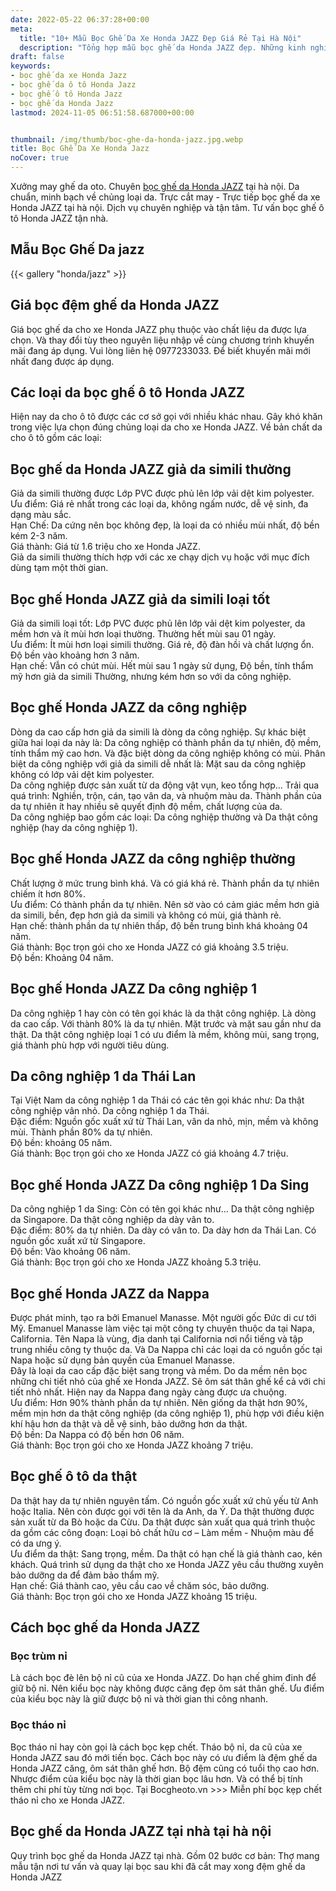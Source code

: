 ```yaml
---
date: 2022-05-22 06:37:28+00:00
meta:
  title: "10+ Mẫu Bọc Ghế Da Xe Honda JAZZ Đẹp Giá Rẻ Tại Hà Nội"
  description: "Tổng hợp mẫu bọc ghế da Honda JAZZ đẹp. Những kinh nghiệm bọc ghế ô tô Honda JAZZ. Bảng giá bọc ghế da xe Honda JAZZ. Chương trình khuyến mãi bọc ghế Honda JAZZ"
draft: false
keywords:
- bọc ghế da xe Honda Jazz
- bọc ghế da ô tô Honda Jazz
- bọc ghế ô tô Honda Jazz
- bọc ghế da Honda Jazz
lastmod: 2024-11-05 06:51:58.687000+00:00


thumbnail: /img/thumb/boc-ghe-da-honda-jazz.jpg.webp
title: Bọc Ghế Da Xe Honda Jazz
noCover: true
---
```


Xưởng may ghế da oto. Chuyên [bọc ghế da Honda JAZZ](https://bocgheoto.vn/honda/boc-ghe-da-xe-honda-jazz.html/) tại hà nội. Da chuẩn, minh bạch về chủng loại da. Trực cắt may - Trực tiếp bọc ghế da xe Honda JAZZ tại hà nội. Dịch vụ chuyên nghiệp và tận tâm. Tư vấn bọc ghế ô tô Honda JAZZ tận nhà.

## Mẫu Bọc Ghế Da jazz
{{< gallery "honda/jazz" >}}

## Giá bọc đệm ghế da Honda JAZZ
Giá bọc ghế da cho xe Honda JAZZ phụ thuộc vào chất liệu da được lựa chọn. Và thay đổi tùy theo nguyên liệu nhập về cùng chương trình khuyến mãi đang áp dụng. Vui lòng liên hệ 0977233033. Để biết khuyến mãi mới nhất đang được áp dụng.

## Các loại da bọc ghế ô tô Honda JAZZ
Hiện nay da cho ô tô được các cơ sở gọi với nhiều khác nhau. Gây khó khăn trong việc lựa chọn đúng chủng loại da cho xe Honda JAZZ. Về bản chất da cho ô tô gồm các loại:

## Bọc ghế da Honda JAZZ giả da simili thường
Giả da simili thường được Lớp PVC được phủ lên lớp vải dệt kim polyester.  
Ưu điểm: Giá rẻ nhất trong các loại da, không ngấm nước, dễ vệ sinh, đa dạng màu sắc.  
Hạn Chế: Da cứng nên bọc không đẹp, là loại da có nhiều mùi nhất, độ bền kém 2-3 năm.  
Giá thành: Giá từ 1.6 triệu cho xe Honda JAZZ.  
Giả da simili thường thích hợp với các xe chạy dịch vụ hoặc với mục đích dùng tạm một thời gian.

## Bọc ghế Honda JAZZ giả da simili loại tốt
Giả da simili loại tốt: Lớp PVC được phủ lên lớp vải dệt kim polyester, da mềm hơn và ít mùi hơn loại thường. Thường hết mùi sau 01 ngày.  
Ưu điểm: Ít mùi hơn loại simili thường. Giá rẻ, độ đàn hồi và chất lượng ổn. Độ bền vào khoảng hơn 3 năm.  
Hạn chế: Vẫn có chút mùi. Hết mùi sau 1 ngày sử dụng, Độ bền, tính thẩm mỹ hơn giả da simili Thường, nhưng kém hơn so với da công nghiệp.

## Bọc ghế Honda JAZZ da công nghiệp
Dòng da cao cấp hơn giả da simili là dòng da công nghiệp. Sự khác biệt giữa hai loại da này là: Da công nghiệp có thành phần da tự nhiên, độ mềm, tính thẩm mỹ cao hơn. Và đặc biệt dòng da công nghiệp không có mùi. Phân biệt da công nghiệp với giả da simili dễ nhất là: Mặt sau da công nghiệp không có lớp vải dệt kim polyester.  
Da công nghiệp được sản xuất từ da động vật vụn, keo tổng hợp... Trải qua quá trình: Nghiền, trộn, cán, tạo vân da, và nhuộm màu da. Thành phần của da tự nhiên ít hay nhiều sẽ quyết định độ mềm, chất lượng của da.  
Da công nghiệp bao gồm các loại: Da công nghiệp thường và Da thật công nghiệp (hay da công nghiệp 1).

## Bọc ghế Honda JAZZ da công nghiệp thường
Chất lượng ở mức trung bình khá. Và có giá khá rẻ. Thành phần da tự nhiên chiếm ít hơn 80%.  
Ưu điểm: Có thành phần da tự nhiên. Nên sờ vào có cảm giác mềm hơn giả da simili, bền, đẹp hơn giả da simili và không có mùi, giá thành rẻ.  
Hạn chế: thành phần da tự nhiên thấp, độ bền trung bình khá khoảng 04 năm.  
Giá thành: Bọc trọn gói cho xe Honda JAZZ có giá khoảng 3.5 triệu.  
Độ bền: Khoảng 04 năm.

## Bọc ghế Honda JAZZ Da công nghiệp 1
Da công nghiệp 1 hay còn có tên gọi khác là da thật công nghiệp. Là dòng da cao cấp. Với thành 80% là da tự nhiên. Mặt trước và mặt sau gần như da thật. Da thật công nghiệp loại 1 có ưu điểm là mềm, không mùi, sang trọng, giá thành phù hợp với người tiêu dùng.

## Da công nghiệp 1 da Thái Lan
Tại Việt Nam da công nghiệp 1 da Thái có các tên gọi khác như: Da thật công nghiệp vân nhỏ. Da công nghiệp 1 da Thái.  
Đặc điểm: Nguồn gốc xuất xứ từ Thái Lan, vân da nhỏ, mịn, mềm và không mùi. Thành phần 80% da tự nhiên.  
Độ bền: khoảng 05 năm.  
Giá thành: Bọc trọn gói cho xe Honda JAZZ có giá khoảng 4.7 triệu.

## Bọc ghế Honda JAZZ Da công nghiệp 1 Da Sing
Da công nghiệp 1 da Sing: Còn có tên gọi khác như... Da thật công nghiệp da Singapore. Da thật công nghiệp da dày vân to.  
Đặc điểm: 80% da tự nhiên. Da dày có vân to. Da dày hơn da Thái Lan. Có nguồn gốc xuất xứ từ Singapore.  
Độ bền: Vào khoảng 06 năm.  
Giá thành: Bọc trọn gói cho xe Honda JAZZ khoảng 5.3 triệu.

## Bọc ghế Honda JAZZ da Nappa
Được phát minh, tạo ra bởi Emanuel Manasse. Một người gốc Đức di cư tới Mỹ. Emanuel Manasse làm việc tại một công ty chuyên thuộc da tại Napa, California. Tên Napa là vùng, địa danh tại California nơi nổi tiếng và tập trung nhiều công ty thuộc da. Và Da Nappa chỉ các loại da có nguồn gốc tại Napa hoặc sử dụng bản quyền của Emanuel Manasse.  
Đây là loại da cao cấp đặc biệt sang trọng và mềm. Do da mềm nên bọc những chi tiết nhỏ của ghế xe Honda JAZZ. Sẽ ôm sát thân ghế kể cả với chi tiết nhỏ nhất. Hiện nay da Nappa đang ngày càng được ưa chuộng.  
Ưu điểm: Hơn 90% thành phần da tự nhiên. Nên giống da thật hơn 90%, mềm mịn hơn da thật công nghiệp (da công nghiệp 1), phù hợp với điều kiện khí hậu hơn da thật và dễ vệ sinh, bảo dưỡng hơn da thật.  
Độ bền: Da Nappa có độ bền hơn 06 năm.  
Giá thành: Bọc trọn gói cho xe Honda JAZZ khoảng 7 triệu.

## Bọc ghế ô tô da thật
Da thật hay da tự nhiên nguyên tấm. Có nguồn gốc xuất xứ chủ yếu từ Anh hoặc Italia. Nên còn được gọi với tên là da Anh, da Ý. Da thật thường được sản xuất từ da Bò hoặc da Cừu. Da thật được sản xuất qua quá trình thuộc da gồm các công đoạn: Loại bỏ chất hữu cơ – Làm mềm - Nhuộm màu để có da ưng ý.  
Ưu điểm da thật: Sang trọng, mềm. Da thật có hạn chế là giá thành cao, kén khách. Quá trình sử dụng da thật cho xe Honda JAZZ yêu cầu thường xuyên bảo dưỡng da để đảm bảo thẩm mỹ.  
Hạn chế: Giá thành cao, yêu cầu cao về chăm sóc, bảo dưỡng.  
Giá thành: Bọc trọn gói cho xe Honda JAZZ khoảng 15 triệu.

## Cách bọc ghế da Honda JAZZ
### Bọc trùm nỉ
Là cách bọc đè lên bộ nỉ cũ của xe Honda JAZZ. Do hạn chế ghim đinh để giữ bộ nỉ. Nên kiểu bọc này không được căng đẹp ôm sát thân ghế. Ưu điểm của kiểu bọc này là giữ được bộ nỉ và thời gian thi công nhanh.

### Bọc tháo nỉ
Bọc tháo nỉ hay còn gọi là cách bọc kẹp chết. Tháo bộ nỉ, da cũ của xe Honda JAZZ sau đó mới tiến bọc. Cách bọc này có ưu điểm là đệm ghế da Honda JAZZ căng, ôm sát thân ghế hơn. Bộ đệm cũng có tuổi thọ cao hơn. Nhược điểm của kiểu bọc này là thời gian bọc lâu hơn. Và có thể bị tính thêm chi phí tùy từng nơi bọc. Tại Bocgheoto.vn >>> Miễn phí bọc kẹp chết tháo nỉ cho xe Honda JAZZ.

## Bọc ghế da Honda JAZZ tại nhà tại hà nội
Quy trình bọc ghế da Honda JAZZ tại nhà. Gồm 02 bước cơ bản: Thợ mang mẫu tận nơi tư vấn và quay lại bọc sau khi đã cắt may xong đệm ghế da Honda JAZZ